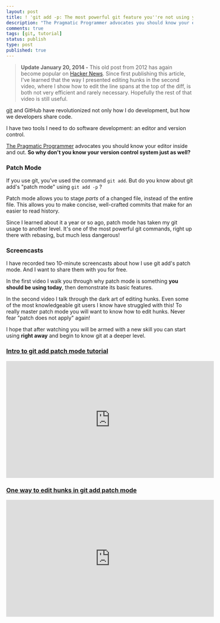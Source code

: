 ```yaml
---
layout: post
title: ! 'git add -p: The most powerful git feature you''re not using yet'
description: "The Pragmatic Programmer advocates you should know your editor inside and out. So why don't you know your version control system just as well? Discover git add \"patch mode\" and learn how to make more concisely crafted commits leading to a cleaner git history and more friends."
comments: true
tags: [git, tutorial]
status: publish
type: post
published: true
---
```


> **Update January 20, 2014 -** This old post from 2012 has again become popular on [Hacker News](https://news.ycombinator.com/item?id=7089399). Since first publishing this article, I've learned that the way I presented editing hunks in the second video, where I show how to edit the line spans at the top of the diff, is both not very efficient and rarely necessary. Hopefully the rest of that video is still useful.

[git][] and GitHub have revolutionized not only how I do development, but how we developers share code.

I have two tools I need to do software development: an editor and version control.

[The Pragmatic Programmer][] advocates you should know your editor inside and out. **So why don't you know your version control system just as well?**

### Patch Mode

If you use git, you've used the command `git add`. But do you know about git add's "patch mode" using `git add -p` ?

Patch mode allows you to stage *parts* of a changed file, instead of the entire file. This allows you to make concise, well-crafted commits that make for an easier to read history.

Since I learned about it a year or so ago, patch mode has taken my git usage to another level. It's one of the most powerful git commands, right up there with rebasing, but much less dangerous!

### Screencasts

I have recorded two 10-minute screencasts about how I use git add's patch mode. And I want to share them with you for free.

In the first video I walk you through why patch mode is something **you should be using today**, then demonstrate its basic features.

In the second video I talk through the dark art of editing hunks. Even some of the most knowledgeable git users I know have struggled with this! To really master patch mode you will want to know how to edit hunks. Never fear "patch does not apply" again!

I hope that after watching you will be armed with a new skill you can start using **right away** and begin to know git at a deeper level.

### [Intro to git add patch mode tutorial](http://www.youtube.com/embed/Wl0NfWYrvlY)

<iframe width="560" height="315" src="http://www.youtube.com/embed/Wl0NfWYrvlY" frameborder="0" allowfullscreen></iframe>

### [One way to edit hunks in git add patch mode](http://www.youtube.com/embed/1tqMjJeyKpw)

<iframe width="560" height="315" src="http://www.youtube.com/embed/1tqMjJeyKpw" frameborder="0" allowfullscreen></iframe>

  [git]: http://gitscm.org/
  [The Pragmatic Programmer]: http://pragprog.com/the-pragmatic-programmer
